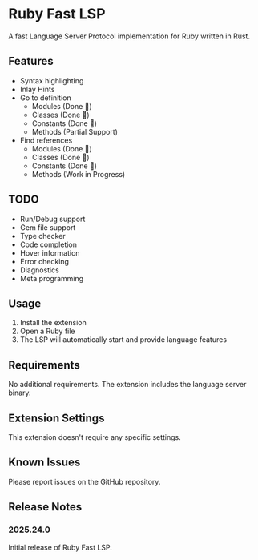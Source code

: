 # Ruby Fast LSP

A fast Language Server Protocol implementation for Ruby written in Rust.

## Features

- Syntax highlighting
- Inlay Hints
- Go to definition 
  - Modules (Done 🎉)
  - Classes (Done 🎉)
  - Constants (Done 🎉)
  - Methods (Partial Support)
- Find references 
  - Modules (Done 🎉)
  - Classes (Done 🎉)
  - Constants (Done 🎉)
  - Methods (Work in Progress)

## TODO
- Run/Debug support
- Gem file support
- Type checker
- Code completion
- Hover information
- Error checking
- Diagnostics
- Meta programming

## Usage

1. Install the extension
2. Open a Ruby file
3. The LSP will automatically start and provide language features

## Requirements

No additional requirements. The extension includes the language server binary.

## Extension Settings

This extension doesn't require any specific settings.

## Known Issues

Please report issues on the GitHub repository.

## Release Notes

### 2025.24.0

Initial release of Ruby Fast LSP.
